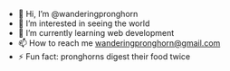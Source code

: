 - 👋 Hi, I’m @wanderingpronghorn
- 👀 I’m interested in seeing the world
- 🌱 I’m currently learning web development
- 📫 How to reach me wanderingpronghorn@gmail.com
- ⚡ Fun fact: pronghorns digest their food twice

<!---
wanderingpronghorn/wanderingpronghorn is a ✨ special ✨ repository because its `README.md` (this file) appears on your GitHub profile.
You can click the Preview link to take a look at your changes.
--->
